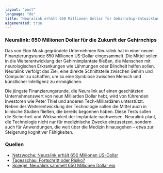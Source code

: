 ```yaml
---
layout: "post"
language: "de"
title: "Neuralink erhält 650 Millionen Dollar für Gehirnchip-Entwicklung"
aigenerated: true
---
```


### Neuralink: 650 Millionen Dollar für die Zukunft der Gehirnchips

Das von Elon Musk gegründete Unternehmen Neuralink hat in einer neuen Finanzierungsrunde 650 Millionen US-Dollar eingesammelt. Die Mittel sollen in die Weiterentwicklung der Gehirnimplantate fließen, die Menschen mit neurologischen Erkrankungen wie Lähmungen oder Blindheit helfen sollen. Neuralink verfolgt das Ziel, eine direkte Schnittstelle zwischen Gehirn und Computer zu schaffen, um so eine Symbiose zwischen Mensch und künstlicher Intelligenz zu ermöglichen. 

<!--more-->

Die jüngste Finanzierungsrunde, die Neuralink auf einen geschätzten Unternehmenswert von neun Milliarden Dollar hebt, wird von führenden Investoren wie Peter Thiel und anderen Tech-Milliardären unterstützt. Neben der Weiterentwicklung der Technologie sollen die Mittel auch in klinische Studien fließen, die bereits begonnen haben. Diese Tests sollen die Sicherheit und Wirksamkeit der Implantate nachweisen. Neuralink plant, die Technologie nicht nur für medizinische Zwecke einzusetzen, sondern auch für Anwendungen, die weit über die Medizin hinausgehen – etwa zur Steigerung kognitiver Fähigkeiten.

### Quellen
- [Netzwoche: Neuralink erhält 650 Millionen US-Dollar](https://www.netzwoche.ch/news/2025-06-03/elon-musks-start-up-neuralink-erhaelt-650-millionen-us-dollar)  
- [Tagesschau: Fortschritt oder Risiko?](https://www.tagesschau.de/wirtschaft/technologie/musk-neuralink-ki-gehirn-chip-zukunft-100.html)  
- [Spiegel: Neuralink sammelt 650 Millionen Dollar ein](https://www.spiegel.de/wirtschaft/unternehmen/neuralink-elon-musks-gehirnchip-firma-sammelt-650-millionen-dollar-ein-a-f2a2224a-0cce-4ad7-8570-622fe6d049a5)

